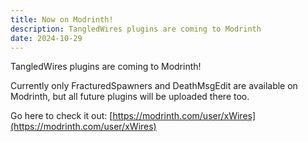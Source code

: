 ```yaml
---
title: Now on Modrinth!
description: TangledWires plugins are coming to Modrinth
date: 2024-10-29
---
```

TangledWires plugins are coming to Modrinth!

Currently only FracturedSpawners and DeathMsgEdit are available on Modrinth, but all future plugins will be uploaded there too.

Go here to check it out: [https://modrinth.com/user/xWires](https://modrinth.com/user/xWires)